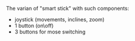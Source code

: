 The varian of "smart stick" with such components:
* joystick (movements, inclines, zoom)
* 1 button (on\off)
* 3 buttons for mose switching